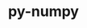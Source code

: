 ---
title: "py-numpy"
layout: cache
categories: [package, v0.22.0]
meta: {"versions": ["1.24.3", "1.24.4", "1.25.2", "1.26.4"], "compilers": ["apple-clang@=15.0.0", "cce@=15.0.1", "gcc@=11.1.0", "gcc@=11.4.0", "gcc@=12.3.0", "gcc@=7.5.0", "gcc@=9.4.0", "oneapi@=2024.0.0"], "oss": ["rhel8", "ubuntu18.04", "ubuntu20.04", "ubuntu22.04", "ventura"], "platforms": ["darwin", "linux"], "targets": ["aarch64", "neoverse_v1", "neoverse_v2", "ppc64le", "x86_64_v3", "zen4"], "stacks": ["data-vis-sdk", "e4s", "e4s-cray-rhel", "e4s-neoverse-v2", "e4s-neoverse_v1", "e4s-oneapi", "e4s-power", "e4s-rocm-external", "ml-darwin-aarch64-mps", "ml-linux-x86_64-cpu", "ml-linux-x86_64-cuda", "radiuss", "root", "tutorial"], "num_specs": 42, "num_specs_by_stack": {"root": 42, "ml-darwin-aarch64-mps": 4, "e4s-cray-rhel": 1, "radiuss": 2, "e4s-power": 4, "data-vis-sdk": 2, "e4s-neoverse_v1": 5, "e4s-neoverse-v2": 5, "e4s": 7, "e4s-rocm-external": 1, "ml-linux-x86_64-cuda": 6, "ml-linux-x86_64-cpu": 6, "tutorial": 1, "e4s-oneapi": 4}}
spec_details: [{"hash": "eluiiem772nveheaytrhfg777weddaoq", "compiler": "apple-clang@=15.0.0", "versions": ["1.26.4"], "os": "ventura", "platform": "darwin", "target": "aarch64", "variants": ["build_system=python_pip", "patches=873745d"], "stacks": ["root", "ml-darwin-aarch64-mps"], "size": "-", "tarball": "https://binaries.spack.io/v0.22.0/build_cache/darwin-ventura-aarch64/apple-clang-15.0.0/py-numpy-1.26.4/darwin-ventura-aarch64-apple-clang-15.0.0-py-numpy-1.26.4-eluiiem772nveheaytrhfg777weddaoq.spack"}, {"hash": "22f6pjlsjwl4u52v3hya52ijscoz2ntf", "compiler": "apple-clang@=15.0.0", "versions": ["1.26.4"], "os": "ventura", "platform": "darwin", "target": "aarch64", "variants": ["build_system=python_pip", "patches=873745d"], "stacks": ["root", "ml-darwin-aarch64-mps"], "size": "-", "tarball": "https://binaries.spack.io/v0.22.0/build_cache/darwin-ventura-aarch64/apple-clang-15.0.0/py-numpy-1.26.4/darwin-ventura-aarch64-apple-clang-15.0.0-py-numpy-1.26.4-22f6pjlsjwl4u52v3hya52ijscoz2ntf.spack"}, {"hash": "wzseulqq2fgih3up2a5wz3zzertcoit5", "compiler": "apple-clang@=15.0.0", "versions": ["1.26.4"], "os": "ventura", "platform": "darwin", "target": "aarch64", "variants": ["build_system=python_pip", "patches=873745d"], "stacks": ["root", "ml-darwin-aarch64-mps"], "size": "-", "tarball": "https://binaries.spack.io/v0.22.0/build_cache/darwin-ventura-aarch64/apple-clang-15.0.0/py-numpy-1.26.4/darwin-ventura-aarch64-apple-clang-15.0.0-py-numpy-1.26.4-wzseulqq2fgih3up2a5wz3zzertcoit5.spack"}, {"hash": "bzy325v4hwjbuq4ieuw554ap3wntfggw", "compiler": "apple-clang@=15.0.0", "versions": ["1.26.4"], "os": "ventura", "platform": "darwin", "target": "aarch64", "variants": ["build_system=python_pip", "patches=873745d"], "stacks": ["root", "ml-darwin-aarch64-mps"], "size": "-", "tarball": "https://binaries.spack.io/v0.22.0/build_cache/darwin-ventura-aarch64/apple-clang-15.0.0/py-numpy-1.26.4/darwin-ventura-aarch64-apple-clang-15.0.0-py-numpy-1.26.4-bzy325v4hwjbuq4ieuw554ap3wntfggw.spack"}, {"hash": "mmdcmmukfz4riz62b47ftysiszhxjmpu", "compiler": "cce@=15.0.1", "versions": ["1.26.4"], "os": "rhel8", "platform": "linux", "target": "zen4", "variants": ["build_system=python_pip", "patches=873745d"], "stacks": ["e4s-cray-rhel", "root"], "size": "-", "tarball": "https://binaries.spack.io/v0.22.0/build_cache/linux-rhel8-zen4/cce-15.0.1/py-numpy-1.26.4/linux-rhel8-zen4-cce-15.0.1-py-numpy-1.26.4-mmdcmmukfz4riz62b47ftysiszhxjmpu.spack"}, {"hash": "a4eh2lbtotulqotxbex5nrw4zjhx6zsb", "compiler": "gcc@=7.5.0", "versions": ["1.25.2"], "os": "ubuntu18.04", "platform": "linux", "target": "x86_64_v3", "variants": ["build_system=python_pip", "patches=873745d"], "stacks": ["radiuss", "root"], "size": "-", "tarball": "https://binaries.spack.io/v0.22.0/build_cache/linux-ubuntu18.04-x86_64_v3/gcc-7.5.0/py-numpy-1.25.2/linux-ubuntu18.04-x86_64_v3-gcc-7.5.0-py-numpy-1.25.2-a4eh2lbtotulqotxbex5nrw4zjhx6zsb.spack"}, {"hash": "rsw5cngnmjb2h6patjuqve5tkdaggvm2", "compiler": "gcc@=7.5.0", "versions": ["1.24.4"], "os": "ubuntu18.04", "platform": "linux", "target": "x86_64_v3", "variants": ["build_system=python_pip", "patches=873745d"], "stacks": ["radiuss", "root"], "size": "-", "tarball": "https://binaries.spack.io/v0.22.0/build_cache/linux-ubuntu18.04-x86_64_v3/gcc-7.5.0/py-numpy-1.24.4/linux-ubuntu18.04-x86_64_v3-gcc-7.5.0-py-numpy-1.24.4-rsw5cngnmjb2h6patjuqve5tkdaggvm2.spack"}, {"hash": "z6doif4lfkkqntc6wiai44vwrl2uxqhl", "compiler": "gcc@=9.4.0", "versions": ["1.26.4"], "os": "ubuntu20.04", "platform": "linux", "target": "ppc64le", "variants": ["build_system=python_pip", "patches=873745d"], "stacks": ["e4s-power", "root"], "size": "-", "tarball": "https://binaries.spack.io/v0.22.0/build_cache/linux-ubuntu20.04-ppc64le/gcc-9.4.0/py-numpy-1.26.4/linux-ubuntu20.04-ppc64le-gcc-9.4.0-py-numpy-1.26.4-z6doif4lfkkqntc6wiai44vwrl2uxqhl.spack"}, {"hash": "aalpfnfmjm2vkzs3ngn6c5bg5z2nwjxa", "compiler": "gcc@=9.4.0", "versions": ["1.24.4"], "os": "ubuntu20.04", "platform": "linux", "target": "ppc64le", "variants": ["build_system=python_pip", "patches=873745d"], "stacks": ["e4s-power", "root"], "size": "-", "tarball": "https://binaries.spack.io/v0.22.0/build_cache/linux-ubuntu20.04-ppc64le/gcc-9.4.0/py-numpy-1.24.4/linux-ubuntu20.04-ppc64le-gcc-9.4.0-py-numpy-1.24.4-aalpfnfmjm2vkzs3ngn6c5bg5z2nwjxa.spack"}, {"hash": "ilqhel2gyak25bvibi5eqda3oxmlkzni", "compiler": "gcc@=9.4.0", "versions": ["1.26.4"], "os": "ubuntu20.04", "platform": "linux", "target": "ppc64le", "variants": ["build_system=python_pip", "patches=873745d"], "stacks": ["e4s-power", "root"], "size": "-", "tarball": "https://binaries.spack.io/v0.22.0/build_cache/linux-ubuntu20.04-ppc64le/gcc-9.4.0/py-numpy-1.26.4/linux-ubuntu20.04-ppc64le-gcc-9.4.0-py-numpy-1.26.4-ilqhel2gyak25bvibi5eqda3oxmlkzni.spack"}, {"hash": "jdrmtovigtdihn2omfstmub2douifwnf", "compiler": "gcc@=9.4.0", "versions": ["1.26.4"], "os": "ubuntu20.04", "platform": "linux", "target": "ppc64le", "variants": ["build_system=python_pip", "patches=873745d"], "stacks": ["e4s-power", "root"], "size": "-", "tarball": "https://binaries.spack.io/v0.22.0/build_cache/linux-ubuntu20.04-ppc64le/gcc-9.4.0/py-numpy-1.26.4/linux-ubuntu20.04-ppc64le-gcc-9.4.0-py-numpy-1.26.4-jdrmtovigtdihn2omfstmub2douifwnf.spack"}, {"hash": "qbo3iyo6lmw2i5arc6ceus6oqbay3nvu", "compiler": "gcc@=11.1.0", "versions": ["1.26.4"], "os": "ubuntu20.04", "platform": "linux", "target": "x86_64_v3", "variants": ["build_system=python_pip", "patches=873745d"], "stacks": ["root", "data-vis-sdk"], "size": "-", "tarball": "https://binaries.spack.io/v0.22.0/build_cache/linux-ubuntu20.04-x86_64_v3/gcc-11.1.0/py-numpy-1.26.4/linux-ubuntu20.04-x86_64_v3-gcc-11.1.0-py-numpy-1.26.4-qbo3iyo6lmw2i5arc6ceus6oqbay3nvu.spack"}, {"hash": "nlxmpwbo3vfmh3h2tunclvyg5bu6toz5", "compiler": "gcc@=11.1.0", "versions": ["1.24.4"], "os": "ubuntu20.04", "platform": "linux", "target": "x86_64_v3", "variants": ["build_system=python_pip", "patches=873745d"], "stacks": ["root", "data-vis-sdk"], "size": "-", "tarball": "https://binaries.spack.io/v0.22.0/build_cache/linux-ubuntu20.04-x86_64_v3/gcc-11.1.0/py-numpy-1.24.4/linux-ubuntu20.04-x86_64_v3-gcc-11.1.0-py-numpy-1.24.4-nlxmpwbo3vfmh3h2tunclvyg5bu6toz5.spack"}, {"hash": "nk7gnfy5bbk6de7kgyoxydor5mqqdwmh", "compiler": "gcc@=11.4.0", "versions": ["1.26.4"], "os": "ubuntu22.04", "platform": "linux", "target": "neoverse_v1", "variants": ["build_system=python_pip", "patches=873745d"], "stacks": ["e4s-neoverse_v1", "root"], "size": "-", "tarball": "https://binaries.spack.io/v0.22.0/build_cache/linux-ubuntu22.04-neoverse_v1/gcc-11.4.0/py-numpy-1.26.4/linux-ubuntu22.04-neoverse_v1-gcc-11.4.0-py-numpy-1.26.4-nk7gnfy5bbk6de7kgyoxydor5mqqdwmh.spack"}, {"hash": "sekx3j4mwuntlq2vqycbubfhg52vonku", "compiler": "gcc@=11.4.0", "versions": ["1.24.4"], "os": "ubuntu22.04", "platform": "linux", "target": "neoverse_v1", "variants": ["build_system=python_pip", "patches=873745d"], "stacks": ["e4s-neoverse_v1", "root"], "size": "-", "tarball": "https://binaries.spack.io/v0.22.0/build_cache/linux-ubuntu22.04-neoverse_v1/gcc-11.4.0/py-numpy-1.24.4/linux-ubuntu22.04-neoverse_v1-gcc-11.4.0-py-numpy-1.24.4-sekx3j4mwuntlq2vqycbubfhg52vonku.spack"}, {"hash": "w57x56tfrdjk24z4poy462yjsdrfc3zf", "compiler": "gcc@=11.4.0", "versions": ["1.26.4"], "os": "ubuntu22.04", "platform": "linux", "target": "neoverse_v1", "variants": ["build_system=python_pip", "patches=873745d"], "stacks": ["e4s-neoverse_v1", "root"], "size": "-", "tarball": "https://binaries.spack.io/v0.22.0/build_cache/linux-ubuntu22.04-neoverse_v1/gcc-11.4.0/py-numpy-1.26.4/linux-ubuntu22.04-neoverse_v1-gcc-11.4.0-py-numpy-1.26.4-w57x56tfrdjk24z4poy462yjsdrfc3zf.spack"}, {"hash": "5ajaqutrcdiqt5rc65pk3o5stse5kgyf", "compiler": "gcc@=11.4.0", "versions": ["1.26.4"], "os": "ubuntu22.04", "platform": "linux", "target": "neoverse_v1", "variants": ["build_system=python_pip", "patches=873745d"], "stacks": ["e4s-neoverse_v1", "root"], "size": "-", "tarball": "https://binaries.spack.io/v0.22.0/build_cache/linux-ubuntu22.04-neoverse_v1/gcc-11.4.0/py-numpy-1.26.4/linux-ubuntu22.04-neoverse_v1-gcc-11.4.0-py-numpy-1.26.4-5ajaqutrcdiqt5rc65pk3o5stse5kgyf.spack"}, {"hash": "57yxonn3ycfxbia3yfpjkbfeokffrkxp", "compiler": "gcc@=11.4.0", "versions": ["1.24.3"], "os": "ubuntu22.04", "platform": "linux", "target": "neoverse_v1", "variants": ["build_system=python_pip", "patches=873745d"], "stacks": ["e4s-neoverse_v1", "root"], "size": "-", "tarball": "https://binaries.spack.io/v0.22.0/build_cache/linux-ubuntu22.04-neoverse_v1/gcc-11.4.0/py-numpy-1.24.3/linux-ubuntu22.04-neoverse_v1-gcc-11.4.0-py-numpy-1.24.3-57yxonn3ycfxbia3yfpjkbfeokffrkxp.spack"}, {"hash": "nle7z5tecdiafa3rkoshbaxwrxpw2c5c", "compiler": "gcc@=11.4.0", "versions": ["1.26.4"], "os": "ubuntu22.04", "platform": "linux", "target": "neoverse_v2", "variants": ["build_system=python_pip", "patches=873745d"], "stacks": ["e4s-neoverse-v2", "root"], "size": "-", "tarball": "https://binaries.spack.io/v0.22.0/build_cache/linux-ubuntu22.04-neoverse_v2/gcc-11.4.0/py-numpy-1.26.4/linux-ubuntu22.04-neoverse_v2-gcc-11.4.0-py-numpy-1.26.4-nle7z5tecdiafa3rkoshbaxwrxpw2c5c.spack"}, {"hash": "e667stycfelitr37s6tdralmwpfxutgx", "compiler": "gcc@=11.4.0", "versions": ["1.24.4"], "os": "ubuntu22.04", "platform": "linux", "target": "neoverse_v2", "variants": ["build_system=python_pip", "patches=873745d"], "stacks": ["e4s-neoverse-v2", "root"], "size": "-", "tarball": "https://binaries.spack.io/v0.22.0/build_cache/linux-ubuntu22.04-neoverse_v2/gcc-11.4.0/py-numpy-1.24.4/linux-ubuntu22.04-neoverse_v2-gcc-11.4.0-py-numpy-1.24.4-e667stycfelitr37s6tdralmwpfxutgx.spack"}, {"hash": "4xl3kbfvlgaqmwia6jr2ato4fecw7ggs", "compiler": "gcc@=11.4.0", "versions": ["1.26.4"], "os": "ubuntu22.04", "platform": "linux", "target": "neoverse_v2", "variants": ["build_system=python_pip", "patches=873745d"], "stacks": ["e4s-neoverse-v2", "root"], "size": "-", "tarball": "https://binaries.spack.io/v0.22.0/build_cache/linux-ubuntu22.04-neoverse_v2/gcc-11.4.0/py-numpy-1.26.4/linux-ubuntu22.04-neoverse_v2-gcc-11.4.0-py-numpy-1.26.4-4xl3kbfvlgaqmwia6jr2ato4fecw7ggs.spack"}, {"hash": "unss7shr6pg6wzhmz77f2dsvs327cw7s", "compiler": "gcc@=11.4.0", "versions": ["1.26.4"], "os": "ubuntu22.04", "platform": "linux", "target": "neoverse_v2", "variants": ["build_system=python_pip", "patches=873745d"], "stacks": ["e4s-neoverse-v2", "root"], "size": "-", "tarball": "https://binaries.spack.io/v0.22.0/build_cache/linux-ubuntu22.04-neoverse_v2/gcc-11.4.0/py-numpy-1.26.4/linux-ubuntu22.04-neoverse_v2-gcc-11.4.0-py-numpy-1.26.4-unss7shr6pg6wzhmz77f2dsvs327cw7s.spack"}, {"hash": "6b6hamacrd75u2eqth3h33fxy4wvfptk", "compiler": "gcc@=11.4.0", "versions": ["1.24.3"], "os": "ubuntu22.04", "platform": "linux", "target": "neoverse_v2", "variants": ["build_system=python_pip", "patches=873745d"], "stacks": ["e4s-neoverse-v2", "root"], "size": "-", "tarball": "https://binaries.spack.io/v0.22.0/build_cache/linux-ubuntu22.04-neoverse_v2/gcc-11.4.0/py-numpy-1.24.3/linux-ubuntu22.04-neoverse_v2-gcc-11.4.0-py-numpy-1.24.3-6b6hamacrd75u2eqth3h33fxy4wvfptk.spack"}, {"hash": "askdxlnx2toysakkqissrma4jh2fait3", "compiler": "gcc@=11.4.0", "versions": ["1.24.4"], "os": "ubuntu22.04", "platform": "linux", "target": "x86_64_v3", "variants": ["build_system=python_pip", "patches=873745d"], "stacks": ["root", "e4s"], "size": "-", "tarball": "https://binaries.spack.io/v0.22.0/build_cache/linux-ubuntu22.04-x86_64_v3/gcc-11.4.0/py-numpy-1.24.4/linux-ubuntu22.04-x86_64_v3-gcc-11.4.0-py-numpy-1.24.4-askdxlnx2toysakkqissrma4jh2fait3.spack"}, {"hash": "xi2jdsuohre73i3pk2unfma7kflzjphr", "compiler": "gcc@=11.4.0", "versions": ["1.26.4"], "os": "ubuntu22.04", "platform": "linux", "target": "x86_64_v3", "variants": ["build_system=python_pip", "patches=873745d"], "stacks": ["root", "e4s-rocm-external"], "size": "-", "tarball": "https://binaries.spack.io/v0.22.0/build_cache/linux-ubuntu22.04-x86_64_v3/gcc-11.4.0/py-numpy-1.26.4/linux-ubuntu22.04-x86_64_v3-gcc-11.4.0-py-numpy-1.26.4-xi2jdsuohre73i3pk2unfma7kflzjphr.spack"}, {"hash": "2ixrkchgiqokmzqis2ynlwomnw472dmp", "compiler": "gcc@=11.4.0", "versions": ["1.26.4"], "os": "ubuntu22.04", "platform": "linux", "target": "x86_64_v3", "variants": ["build_system=python_pip", "patches=873745d"], "stacks": ["root", "e4s"], "size": "-", "tarball": "https://binaries.spack.io/v0.22.0/build_cache/linux-ubuntu22.04-x86_64_v3/gcc-11.4.0/py-numpy-1.26.4/linux-ubuntu22.04-x86_64_v3-gcc-11.4.0-py-numpy-1.26.4-2ixrkchgiqokmzqis2ynlwomnw472dmp.spack"}, {"hash": "he2a6oggvcrmxs5eph6tbam6ocz7cigy", "compiler": "gcc@=11.4.0", "versions": ["1.24.4"], "os": "ubuntu22.04", "platform": "linux", "target": "x86_64_v3", "variants": ["build_system=python_pip", "patches=873745d"], "stacks": ["root", "e4s"], "size": "-", "tarball": "https://binaries.spack.io/v0.22.0/build_cache/linux-ubuntu22.04-x86_64_v3/gcc-11.4.0/py-numpy-1.24.4/linux-ubuntu22.04-x86_64_v3-gcc-11.4.0-py-numpy-1.24.4-he2a6oggvcrmxs5eph6tbam6ocz7cigy.spack"}, {"hash": "tcwglaerdspiifgq7k64nh3alu4tadpt", "compiler": "gcc@=11.4.0", "versions": ["1.26.4"], "os": "ubuntu22.04", "platform": "linux", "target": "x86_64_v3", "variants": ["build_system=python_pip", "patches=873745d"], "stacks": ["ml-linux-x86_64-cuda", "root", "ml-linux-x86_64-cpu"], "size": "-", "tarball": "https://binaries.spack.io/v0.22.0/build_cache/linux-ubuntu22.04-x86_64_v3/gcc-11.4.0/py-numpy-1.26.4/linux-ubuntu22.04-x86_64_v3-gcc-11.4.0-py-numpy-1.26.4-tcwglaerdspiifgq7k64nh3alu4tadpt.spack"}, {"hash": "wahyq4p6snsrhabwgrfer54b5dxv27w7", "compiler": "gcc@=11.4.0", "versions": ["1.26.4"], "os": "ubuntu22.04", "platform": "linux", "target": "x86_64_v3", "variants": ["build_system=python_pip", "patches=873745d"], "stacks": ["root", "e4s"], "size": "-", "tarball": "https://binaries.spack.io/v0.22.0/build_cache/linux-ubuntu22.04-x86_64_v3/gcc-11.4.0/py-numpy-1.26.4/linux-ubuntu22.04-x86_64_v3-gcc-11.4.0-py-numpy-1.26.4-wahyq4p6snsrhabwgrfer54b5dxv27w7.spack"}, {"hash": "wkcay2iavgt7pw2ymtygcvic5hlb2lre", "compiler": "gcc@=11.4.0", "versions": ["1.26.4"], "os": "ubuntu22.04", "platform": "linux", "target": "x86_64_v3", "variants": ["build_system=python_pip", "patches=873745d"], "stacks": ["root", "e4s"], "size": "-", "tarball": "https://binaries.spack.io/v0.22.0/build_cache/linux-ubuntu22.04-x86_64_v3/gcc-11.4.0/py-numpy-1.26.4/linux-ubuntu22.04-x86_64_v3-gcc-11.4.0-py-numpy-1.26.4-wkcay2iavgt7pw2ymtygcvic5hlb2lre.spack"}, {"hash": "tbv5du25ctg7psnm6tesh2jg6ih6qve6", "compiler": "gcc@=11.4.0", "versions": ["1.24.3"], "os": "ubuntu22.04", "platform": "linux", "target": "x86_64_v3", "variants": ["build_system=python_pip", "patches=873745d"], "stacks": ["ml-linux-x86_64-cuda", "root", "ml-linux-x86_64-cpu"], "size": "-", "tarball": "https://binaries.spack.io/v0.22.0/build_cache/linux-ubuntu22.04-x86_64_v3/gcc-11.4.0/py-numpy-1.24.3/linux-ubuntu22.04-x86_64_v3-gcc-11.4.0-py-numpy-1.24.3-tbv5du25ctg7psnm6tesh2jg6ih6qve6.spack"}, {"hash": "x64gggbs3jgxk27ur2ggfxolgkjy4apr", "compiler": "gcc@=11.4.0", "versions": ["1.26.4"], "os": "ubuntu22.04", "platform": "linux", "target": "x86_64_v3", "variants": ["build_system=python_pip", "patches=873745d"], "stacks": ["root", "e4s"], "size": "-", "tarball": "https://binaries.spack.io/v0.22.0/build_cache/linux-ubuntu22.04-x86_64_v3/gcc-11.4.0/py-numpy-1.26.4/linux-ubuntu22.04-x86_64_v3-gcc-11.4.0-py-numpy-1.26.4-x64gggbs3jgxk27ur2ggfxolgkjy4apr.spack"}, {"hash": "yxfbd546pvldgiev4i4cydxq4vb4kg3x", "compiler": "gcc@=11.4.0", "versions": ["1.26.4"], "os": "ubuntu22.04", "platform": "linux", "target": "x86_64_v3", "variants": ["build_system=python_pip", "patches=873745d"], "stacks": ["ml-linux-x86_64-cuda", "root", "ml-linux-x86_64-cpu"], "size": "-", "tarball": "https://binaries.spack.io/v0.22.0/build_cache/linux-ubuntu22.04-x86_64_v3/gcc-11.4.0/py-numpy-1.26.4/linux-ubuntu22.04-x86_64_v3-gcc-11.4.0-py-numpy-1.26.4-yxfbd546pvldgiev4i4cydxq4vb4kg3x.spack"}, {"hash": "iv4mkpx7qciipgra2ep5usfd2wkstmbp", "compiler": "gcc@=11.4.0", "versions": ["1.24.3"], "os": "ubuntu22.04", "platform": "linux", "target": "x86_64_v3", "variants": ["build_system=python_pip", "patches=873745d"], "stacks": ["ml-linux-x86_64-cuda", "root", "ml-linux-x86_64-cpu"], "size": "-", "tarball": "https://binaries.spack.io/v0.22.0/build_cache/linux-ubuntu22.04-x86_64_v3/gcc-11.4.0/py-numpy-1.24.3/linux-ubuntu22.04-x86_64_v3-gcc-11.4.0-py-numpy-1.24.3-iv4mkpx7qciipgra2ep5usfd2wkstmbp.spack"}, {"hash": "4nc5jnbhjc2uxbs66dhy32rzc2fxhlko", "compiler": "gcc@=11.4.0", "versions": ["1.24.3"], "os": "ubuntu22.04", "platform": "linux", "target": "x86_64_v3", "variants": ["build_system=python_pip", "patches=873745d"], "stacks": ["root", "e4s"], "size": "-", "tarball": "https://binaries.spack.io/v0.22.0/build_cache/linux-ubuntu22.04-x86_64_v3/gcc-11.4.0/py-numpy-1.24.3/linux-ubuntu22.04-x86_64_v3-gcc-11.4.0-py-numpy-1.24.3-4nc5jnbhjc2uxbs66dhy32rzc2fxhlko.spack"}, {"hash": "xj7bb4jglyok63rmpxt24te3jiq6yloe", "compiler": "gcc@=11.4.0", "versions": ["1.26.4"], "os": "ubuntu22.04", "platform": "linux", "target": "x86_64_v3", "variants": ["build_system=python_pip", "patches=873745d"], "stacks": ["ml-linux-x86_64-cuda", "root", "ml-linux-x86_64-cpu"], "size": "-", "tarball": "https://binaries.spack.io/v0.22.0/build_cache/linux-ubuntu22.04-x86_64_v3/gcc-11.4.0/py-numpy-1.26.4/linux-ubuntu22.04-x86_64_v3-gcc-11.4.0-py-numpy-1.26.4-xj7bb4jglyok63rmpxt24te3jiq6yloe.spack"}, {"hash": "osoxcr7e72osg53sup5k4wg4d4blv3s5", "compiler": "gcc@=11.4.0", "versions": ["1.26.4"], "os": "ubuntu22.04", "platform": "linux", "target": "x86_64_v3", "variants": ["build_system=python_pip", "patches=873745d"], "stacks": ["ml-linux-x86_64-cuda", "root", "ml-linux-x86_64-cpu"], "size": "-", "tarball": "https://binaries.spack.io/v0.22.0/build_cache/linux-ubuntu22.04-x86_64_v3/gcc-11.4.0/py-numpy-1.26.4/linux-ubuntu22.04-x86_64_v3-gcc-11.4.0-py-numpy-1.26.4-osoxcr7e72osg53sup5k4wg4d4blv3s5.spack"}, {"hash": "lmjalxfvb3flso2dtk76gvmucslaawdx", "compiler": "gcc@=12.3.0", "versions": ["1.26.4"], "os": "ubuntu22.04", "platform": "linux", "target": "x86_64_v3", "variants": ["build_system=python_pip", "patches=873745d"], "stacks": ["root", "tutorial"], "size": "-", "tarball": "https://binaries.spack.io/v0.22.0/build_cache/linux-ubuntu22.04-x86_64_v3/gcc-12.3.0/py-numpy-1.26.4/linux-ubuntu22.04-x86_64_v3-gcc-12.3.0-py-numpy-1.26.4-lmjalxfvb3flso2dtk76gvmucslaawdx.spack"}, {"hash": "5lzbuwujy332mcjuwfkkpjhyqrmdqefw", "compiler": "oneapi@=2024.0.0", "versions": ["1.26.4"], "os": "ubuntu22.04", "platform": "linux", "target": "x86_64_v3", "variants": ["build_system=python_pip", "patches=873745d"], "stacks": ["root", "e4s-oneapi"], "size": "-", "tarball": "https://binaries.spack.io/v0.22.0/build_cache/linux-ubuntu22.04-x86_64_v3/oneapi-2024.0.0/py-numpy-1.26.4/linux-ubuntu22.04-x86_64_v3-oneapi-2024.0.0-py-numpy-1.26.4-5lzbuwujy332mcjuwfkkpjhyqrmdqefw.spack"}, {"hash": "xfxvkdg4bkqwr4eng56l5nsxuc6mlxu7", "compiler": "oneapi@=2024.0.0", "versions": ["1.24.4"], "os": "ubuntu22.04", "platform": "linux", "target": "x86_64_v3", "variants": ["build_system=python_pip", "patches=873745d"], "stacks": ["root", "e4s-oneapi"], "size": "-", "tarball": "https://binaries.spack.io/v0.22.0/build_cache/linux-ubuntu22.04-x86_64_v3/oneapi-2024.0.0/py-numpy-1.24.4/linux-ubuntu22.04-x86_64_v3-oneapi-2024.0.0-py-numpy-1.24.4-xfxvkdg4bkqwr4eng56l5nsxuc6mlxu7.spack"}, {"hash": "q7i4aoc5towfw5t7mverrpvallr6hrgt", "compiler": "oneapi@=2024.0.0", "versions": ["1.26.4"], "os": "ubuntu22.04", "platform": "linux", "target": "x86_64_v3", "variants": ["build_system=python_pip", "patches=873745d"], "stacks": ["root", "e4s-oneapi"], "size": "-", "tarball": "https://binaries.spack.io/v0.22.0/build_cache/linux-ubuntu22.04-x86_64_v3/oneapi-2024.0.0/py-numpy-1.26.4/linux-ubuntu22.04-x86_64_v3-oneapi-2024.0.0-py-numpy-1.26.4-q7i4aoc5towfw5t7mverrpvallr6hrgt.spack"}, {"hash": "qefe243dnsfs335ns4fgnftb266n3dfi", "compiler": "oneapi@=2024.0.0", "versions": ["1.26.4"], "os": "ubuntu22.04", "platform": "linux", "target": "x86_64_v3", "variants": ["build_system=python_pip", "patches=873745d"], "stacks": ["root", "e4s-oneapi"], "size": "-", "tarball": "https://binaries.spack.io/v0.22.0/build_cache/linux-ubuntu22.04-x86_64_v3/oneapi-2024.0.0/py-numpy-1.26.4/linux-ubuntu22.04-x86_64_v3-oneapi-2024.0.0-py-numpy-1.26.4-qefe243dnsfs335ns4fgnftb266n3dfi.spack"}]
---